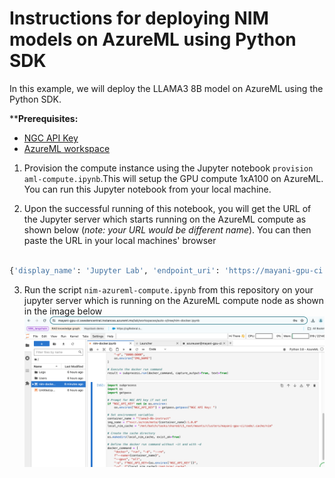 # Instructions for deploying NIM models on AzureML using Python SDK

In this example, we will deploy the LLAMA3 8B model on AzureML using the Python SDK.

****Prerequisites:**
- [NGC API Key](https://catalog.ngc.nvidia.com/)
- [AzureML workspace](https://learn.microsoft.com/en-us/azure/machine-learning/how-to-manage-workspace?view=azureml-api-2&tabs=python)

1. Provision the compute instance using the Jupyter notebook `provision aml-compute.ipynb`.This will setup the GPU compute 1xA100 on AzureML. You can run this Jupyter notebook from your local machine. 

2. Upon the successful running of this notebook, you will get the URL of the Jupyter server which starts running on the AzureML compute as shown below (_note: your URL would be different name_). You can then paste the URL in your local machines' browser
```bash 

{'display_name': 'Jupyter Lab', 'endpoint_uri': 'https://mayani-gpu-ci.swedencentral.instances.azureml.ms/lab'}].....

```

3. Run the script `nim-azureml-compute.ipynb` from this repository on your jupyter server which is running on the AzureML compute node as shown in the image below
![image](imgs/browser.png)


